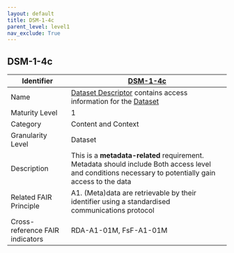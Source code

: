 ```yaml
---
layout: default
title: DSM-1-4c
parent_level: level1
nav_exclude: True
---
```


## DSM-1-4c

| Identifier | [DSM-1-4c](https://github.com/FAIRplus/Data-Maturity/blob/master/docs/_indicators/DSM-1-4c.md) |
| ---------- | ----------|
| Name | [Dataset Descriptor](https://fairplus.github.io/Data-Maturity/docs/Glossary/#dataset-descriptor) contains access information for the [Dataset](https://fairplus.github.io/Data-Maturity/docs/Glossary/#dataset)  |
| Maturity Level | 1 |
| Category | Content and Context |
| Granularity Level | Dataset |
| Description | This is a **metadata-related** requirement. Metadata should include Both access level and conditions  necessary  to potentially gain access to the data | | Related DSM Indicator | |
| Related FAIR Principle | A1. (Meta)data are retrievable by their identifier using a standardised communications protocol |
| Cross-reference FAIR indicators | RDA-A1-01M, FsF-A1-01M |
